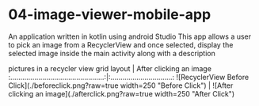 # 04-image-viewer-mobile-app
An application written in kotlin using android Studio 
This app allows a user to pick an image from a RecyclerView and once selected, 
display the selected image inside the main activity along with a description


pictures in a recycler view grid layout          |      After clicking an image
:...............................................:|:...............................:
![RecyclerView Before Click](./beforeclick.png?raw=true width=250 "Before Click") |   ![After clicking an image](./afterclick.png?raw=true width=250 "After Click")
